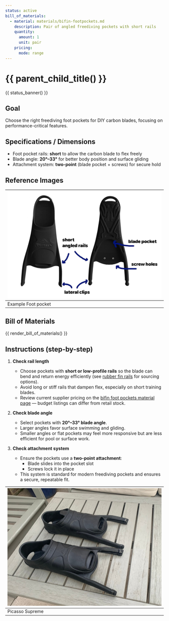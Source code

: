 ```yaml
---
status: active
bill_of_materials:
  - material: materials/bifin-footpockets.md
    description: Pair of angled freediving pockets with short rails
    quantity:
      amount: 1
      unit: pair
    pricing:
      mode: range
---
```

# {{ parent_child_title() }}
{{ status_banner() }}

## Goal
Choose the right freediving foot pockets for DIY carbon blades, focusing on performance-critical features.

## Specifications / Dimensions
- Foot pocket rails: **short** to allow the carbon blade to flex freely
- Blade angle: **20°–33°** for better body position and surface gliding
- Attachment system: **two-point** (blade pocket + screws) for secure hold

## Reference Images

| ![picasso_supreme.jpg](picasso_supreme.jpg) |
|---------------------------------------------|
| Example Foot pocket                         |

## Bill of Materials

{{ render_bill_of_materials() }}

## Instructions (step-by-step)

1. **Check rail length**

    - Choose pockets with **short or low-profile rails** so the blade can bend and return energy efficiently (see [rubber fin rails](../../../materials/rubber-fin-rails.md) for sourcing options).
    - Avoid long or stiff rails that dampen flex, especially on short training blades.
    - Review current supplier pricing on the [bifin foot pockets material page](../../../materials/bifin-footpockets.md) — budget listings can differ from retail stock.

2. **Check blade angle**

    - Select pockets with **20°–33° blade angle**.
    - Larger angles favor surface swimming and gliding.
    - Smaller angles or flat pockets may feel more responsive but are less efficient for pool or surface work.

3. **Check attachment system**

    - Ensure the pockets use a **two-point attachment**:
        - Blade slides into the pocket slot
        - Screws lock it in place
    - This system is standard for modern freediving pockets and ensures a secure, repeatable fit.

| ![sf_footpockets.jpeg](sf_footpockets.jpeg) |
|---------------------------------------------|
| Picasso Supreme                             | 
